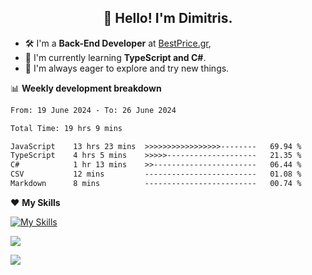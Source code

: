<h2 align="center">👋 Hello! I'm Dimitris.</h2>

- 🛠 I'm a **Back-End Developer** at [BestPrice.gr](https://bestprice.gr),
- 🌱 I'm currently learning **TypeScript and C#**.
- 🧭 I'm always eager to explore and try new things.
  
📊 **Weekly development breakdown**

<!--START_SECTION:waka-->

```txt
From: 19 June 2024 - To: 26 June 2024

Total Time: 19 hrs 9 mins

JavaScript    13 hrs 23 mins  >>>>>>>>>>>>>>>>>--------   69.94 %
TypeScript    4 hrs 5 mins    >>>>>--------------------   21.35 %
C#            1 hr 13 mins    >>-----------------------   06.44 %
CSV           12 mins         -------------------------   01.08 %
Markdown      8 mins          -------------------------   00.74 %
```

<!--END_SECTION:waka-->

❤️ **My Skills**

[![My Skills](https://skillicons.dev/icons?i=ts,html,css,js,nodejs,express,react,vite,tailwind,mongodb,postgres,jest,git,md,vscode,postman,figma,linux,bash,py,java,php&theme=light&perline=11)](https://skillicons.dev)


<a href="https://wakatime.com/@018db2c8-3e4e-4392-80be-2ef5619c010a"><img src="https://wakatime.com/badge/user/018db2c8-3e4e-4392-80be-2ef5619c010a.svg?style=plastic" /></a>

![](https://hit.yhype.me/github/profile?user_id=45003429)
